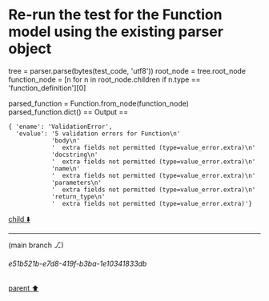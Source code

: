 # Re-run the test for the Function model using the existing parser object
tree = parser.parse(bytes(test_code, 'utf8'))
root_node = tree.root_node
function_node = [n for n in root_node.children if n.type == 'function_definition'][0]

parsed_function = Function.from_node(function_node)
parsed_function.dict()
== Output ==
```
{ 'ename': 'ValidationError',
  'evalue': '5 validation errors for Function\n'
            'body\n'
            '  extra fields not permitted (type=value_error.extra)\n'
            'docstring\n'
            '  extra fields not permitted (type=value_error.extra)\n'
            'name\n'
            '  extra fields not permitted (type=value_error.extra)\n'
            'parameters\n'
            '  extra fields not permitted (type=value_error.extra)\n'
            'return_type\n'
            '  extra fields not permitted (type=value_error.extra)'}
```



[child ⬇️](#e51b521b-e7d8-419f-b3ba-1e10341833db)

---

(main branch ⎇)
###### e51b521b-e7d8-419f-b3ba-1e10341833db
[parent ⬆️](#4d468123-cf5b-4e33-8917-3ec219ef5cc3)
